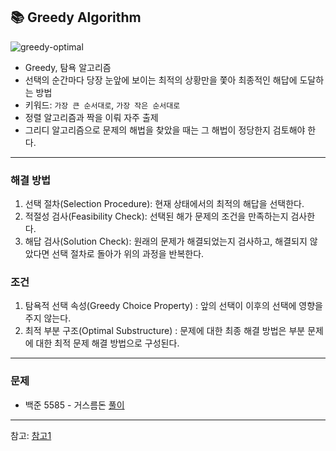 ## 📚 Greedy Algorithm
![greedy-optimal](https://github.com/hufs71/code-study/assets/115367115/fb859a05-00bc-4be6-be9d-610f4aabffee)

* Greedy, 탐욕 알고리즘
* 선택의 순간마다 당장 눈앞에 보이는 최적의 상황만을 쫓아 최종적인 해답에 도달하는 방법
* 키워드: `가장 큰 순서대로`, `가장 작은 순서대로`
* 정렬 알고리즘과 짝을 이뤄 자주 출제
* 그리디 알고리즘으로 문제의 해법을 찾았을 때는 그 해법이 정당한지 검토해야 한다.
---
### 해결 방법
1. 선택 절차(Selection Procedure): 현재 상태에서의 최적의 해답을 선택한다.
2. 적절성 검사(Feasibility Check): 선택된 해가 문제의 조건을 만족하는지 검사한다.
3. 해답 검사(Solution Check): 원래의 문제가 해결되었는지 검사하고, 해결되지 않았다면 선택 절차로 돌아가 위의 과정을 반복한다.

### 조건
1. 탐욕적 선택 속성(Greedy Choice Property) : 앞의 선택이 이후의 선택에 영향을 주지 않는다.
2. 최적 부분 구조(Optimal Substructure) : 문제에 대한 최종 해결 방법은 부분 문제에 대한 최적 문제 해결 방법으로 구성된다.
---
### 문제 
* 백준 5585 - 거스름돈 [풀이](https://github.com/hufs71/code-study/blob/master/python/01%20Greedy%20Algorithm/greedy_5585.py)
---
참고: [참고1](https://hanamon.kr/%EC%95%8C%EA%B3%A0%EB%A6%AC%EC%A6%98-%ED%83%90%EC%9A%95%EC%95%8C%EA%B3%A0%EB%A6%AC%EC%A6%98-greedy-algorithm/)
